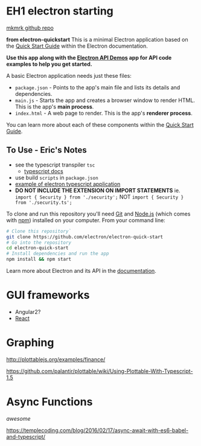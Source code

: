 # EH1 electron starting
[mkmrk github repo](https://github.com/erichiller/mkmrk)

**from electron-quickstart** This is a minimal Electron application based on the [Quick Start Guide](http://electron.atom.io/docs/latest/tutorial/quick-start) within the Electron documentation.

**Use this app along with the [Electron API Demos](http://electron.atom.io/#get-started) app for API code examples to help you get started.**

A basic Electron application needs just these files:

- `package.json` - Points to the app's main file and lists its details and dependencies.
- `main.js` - Starts the app and creates a browser window to render HTML. This is the app's **main process**.
- `index.html` - A web page to render. This is the app's **renderer process**.

You can learn more about each of these components within the [Quick Start Guide](http://electron.atom.io/docs/latest/tutorial/quick-start).

## To Use - Eric's Notes

* see the typescript transpiler `tsc`
    - [typescript docs](https://www.typescriptlang.org/docs/tutorial.html)
* use build `scripts` in `package.json`
* [example of electron typescript application](https://github.com/steve-perkins/MediaGallery/blob/master/renderer.ts)
* **DO NOT INCLUDE THE EXTENSION ON IMPORT STATEMENTS** ie. `import { Security } from './security';` NOT `import { Security } from './security.ts';`

To clone and run this repository you'll need [Git](https://git-scm.com) and [Node.js](https://nodejs.org/en/download/) (which comes with [npm](http://npmjs.com)) installed on your computer. From your command line:

```bash
# Clone this repository`
git clone https://github.com/electron/electron-quick-start
# Go into the repository
cd electron-quick-start
# Install dependencies and run the app
npm install && npm start
```


Learn more about Electron and its API in the [documentation](http://electron.atom.io/docs/latest).



# GUI frameworks

* Angular2?
* [React](http://facebook.github.io/react/)

# Graphing

http://plottablejs.org/examples/finance/

https://github.com/palantir/plottable/wiki/Using-Plottable-With-Typescript-1.5

# Async Functions

_awesome_

<https://templecoding.com/blog/2016/02/17/async-await-with-es6-babel-and-typescript/>